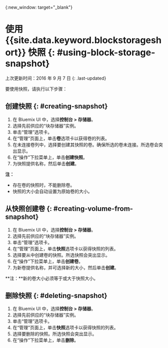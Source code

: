 {:new_window: target="_blank"} 


# 使用 {{site.data.keyword.blockstorageshort}} 快照 {: #using-block-storage-snapshot} 
上次更新时间：2016 年 9 月 7 日
{: .last-updated}

要使用快照，请执行以下步骤：

## 创建快照 {: #creating-snapshot} 

1.  在 Bluemix UI 中，选择**控制台 > 存储器**。
2.  选择先前供应的“块存储器”实例。
3.	单击“管理”选项卡。
4.	在“管理”页面上，单击**卷**选项卡以获得卷的列表。
5.	在未连接卷列中，选择要创建其快照的卷。确保所选的卷未连接。所选卷会突出显示。 
6.	在“操作”下拉菜单上，单击**创建快照**。
7.	为快照提供名称，然后单击**创建**。

**注：** 

* 存在卷的快照时，不能删除卷。 
* 快照的大小会自动设置为原始卷的大小。

## 从快照创建卷 {: #creating-volume-from-snapshot}

1.  在 Bluemix UI 中，选择**控制台 > 存储器**。
2.  选择先前供应的“块存储器”实例。
3.	单击“管理”选项卡。
4.	在“管理”页面上，单击**快照**选项卡以获得快照的列表。
5.	选择要从中创建卷的快照。所选快照会突出显示。
6.	在“操作”下拉菜单上，单击**创建卷**。
7.	为新卷提供名称，并可选择新的大小，然后单击**创建**。 

**注：**新的卷大小必须等于或大于快照大小。 

## 删除快照 {: #deleting-snapshot}

1.  在 Bluemix UI 中，选择**控制台 > 存储器**。
2.  选择先前供应的“块存储器”实例。
3.	单击“管理”选项卡。
4.	在“管理”页面上，单击**快照**选项卡以获得快照的列表。
5.	选择要删除的快照。所选快照会突出显示。
6.	在“操作”下拉菜单上，单击**删除**。 



